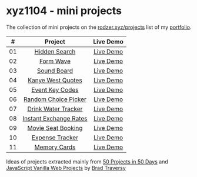 # xyz1104 - mini projects
The collection of mini projects on the [rodzer.xyz/projects](https://rodzer.xyz/projects) list of my [portfolio](https://rodzer.xyz).

| # | Project   | Live Demo   |
| :---:   | :---: | :---: |
| 01 | [Hidden Search](https://github.com/rogermartitorne/miniProjects/tree/main/2023-11-11%20%40%20Hidden%20Search)  | [Live Demo](https://hiddensearch1104.netlify.app/) |
| 02 | [Form Wave](https://github.com/rogermartitorne/miniProjects/tree/main/2023-11-15%20%40%20Form%20Wave) | [Live Demo](https://formwave1104.netlify.app/) |
| 03 | [Sound Board](https://github.com/rogermartitorne/miniProjects/tree/main/2023-11-16%20%40%20Sound%20Board)   | [Live Demo](https://soundboard1104.netlify.app/) |
| 04 | [Kanye West Quotes](https://github.com/rogermartitorne/miniProjects/tree/main/2023-11-17%20%40%20Kanye%20Quotes) | [Live Demo](https://kanyequotes1104.netlify.app/) |
| 05 | [Event Key Codes](https://github.com/rogermartitorne/miniProjects/tree/main/2023-11-18%20%40%20Event%20KeyCodes) | [Live Demo](https://keycodes1104.netlify.app/) |
| 06 | [Random Choice Picker](https://github.com/rogermartitorne/miniProjects/tree/main/2023-11-20%20%40%20Random%20Choice%20Picker)   | [Live Demo](https://choicepicker1104.netlify.app/) |
| 07 | [Drink Water Tracker](https://github.com/rogermartitorne/miniProjects/tree/main/2023-11-23%20%40%20Drink%20Water%20Tracking)  | [Live Demo](https://drinkwater1104.netlify.app/) |
| 08 | [Instant Exchange Rates](https://github.com/rogermartitorne/miniProjects/tree/main/2023-12-24%20%40%20Instant%20Exchange%20Rates)  | [Live Demo](https://instantexchangerates1104.netlify.app/) |
| 09 | [Movie Seat Booking](https://github.com/rogermartitorne/miniProjects/tree/main/2023-12-27%20%40%20Movie%20Seat%20Booking)   | [Live Demo](https://movieseatbooking1104.netlify.app/) |
| 10 | [Expense Tracker](https://github.com/rogermartitorne/miniProjects/tree/main/2023-12-29%20%40%20Expense%20Tracker)   | [Live Demo](https://expensetracker1104.netlify.app) |
| 11 | [Memory Cards](https://github.com/rogermartitorne/miniProjects/tree/main/2023-12-31%20%40%20Memory%20Cards) | [Live Demo](https://memorycards1104.netlify.app) |

Ideas of projects extracted mainly from [50 Projects in 50 Days](https://github.com/bradtraversy/50projects50days?tab=readme-ov-file) and [JavaScript Vanilla Web Projects](https://github.com/bradtraversy/vanillawebprojects) by [Brad Traversy](https://github.com/bradtraversy)
